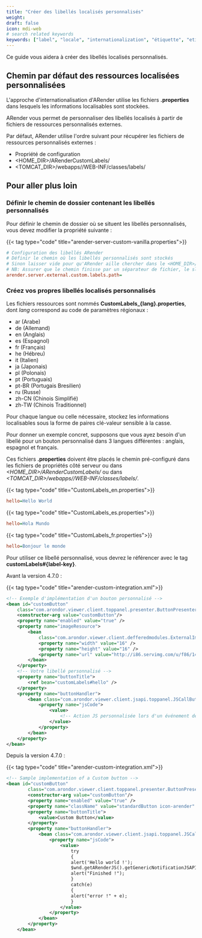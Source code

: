 ```yaml
---
title: "Créer des libellés localisés personnalisés"
weight:
draft: false
icon: mdi-web
# search related keywords
keywords: ["label", "locale", "internationalization", "étiquette", "etiquette", "libellé", "langue"]
---
```


Ce guide vous aidera à créer des libellés localisés personnalisés.

## Chemin par défaut des ressources localisées personnalisées

L'approche d'internationalisation d'ARender utilise les fichiers **.properties** dans lesquels les informations localisables sont stockées.

ARender vous permet de personnaliser des libellés localisés à partir de fichiers de ressources personnalisés externes.

Par défaut, ARender utilise l'ordre suivant pour récupérer les fichiers de ressources personnalisés externes :
- Propriété de configuration
- <HOME_DIR>/ARenderCustomLabels/
- <TOMCAT_DIR>/webapps/<arender-web-ui>/WEB-INF/classes/labels/ 


## Pour aller plus loin

### Définir le chemin de dossier contenant les libellés personnalisés

Pour définir le chemin de dossier où se situent les libellés personnalisés, vous devez modifier la propriété suivante :

{{< tag type="code" title="arender-server-custom-vanilla.properties">}}

```cfg
# Configuration des libellés ARender
# Définir le chemin où les libellés personnalisés sont stockés
# Sinon laisser vide pour qu'ARender aille chercher dans le <HOME_DIR>/ARenderCustomLabels/ ou dans le dossier labels/
# NB: Assurer que le chemin finisse par un séparateur de fichier, le slash /
arender.server.external.custom.labels.path=
```

### Créez vos propres libellés localisés personnalisés

Les fichiers ressources sont nommés **CustomLabels\_{lang}.properties**, dont *lang* correspond au code de paramètres régionaux :
- ar (Arabe)
- de (Allemand)
- en (Anglais)
- es (Espagnol)
- fr (Français)
- he (Hébreu)
- it (Italien)
- ja (Japonais)
- pl (Polonais)
- pt (Portuguais)
- pt-BR (Portugais Bresilien)
- ru (Russe)
- zh-CN (Chinois Simplifié)
- zh-TW (Chinois Traditionnel)

Pour chaque langue ou celle nécessaire, stockez les informations localisables sous la forme de paires clé-valeur sensible à la casse.

Pour donner un exemple concret, supposons que vous ayez besoin d'un libellé pour un bouton personnalisé dans 3 langues différentes : anglais, espagnol et français.

Ces fichiers **.properties** doivent être placés le chemin pré-configuré dans les fichiers de propriétés côté serveur ou dans *<HOME_DIR>/ARenderCustomLabels/* ou dans *<TOMCAT_DIR>/webapps/<arender-web-ui>/WEB-INF/classes/labels/*.

{{< tag type="code" title="CustomLabels_en.properties">}}

```cfg
hello=Hello World
```

{{< tag type="code" title="CustomLabels_es.properties">}}

```cfg
hello=Hola Mundo
```

{{< tag type="code" title="CustomLabels_fr.properties">}}

```cfg
hello=Bonjour le monde
```

Pour utiliser ce libellé personnalisé, vous devrez le référencer avec le tag **customLabels#{label-key}**.

Avant la version 4.7.0 : 

{{< tag type="code" title="arender-custom-integration.xml">}}

```xml
<!-- Exemple d'implémentation d'un bouton personnalisé -->
<bean id="customButton"
	class="com.arondor.viewer.client.toppanel.presenter.ButtonPresenter">
	<constructor-arg value="customButton"/>
	<property name="enabled" value="true" />
	<property name="imageResource">
		<bean
			class="com.arondor.viewer.client.defferedmodules.ExternalImageResource">
			<property name="width" value="16" />
			<property name="height" value="16" />
			<property name="url" value="http://i86.servimg.com/u/f86/14/46/83/49/biere310.gif" />
		</bean>
	</property>
    <!-- Votre libellé personnalisé -->
	<property name="buttonTitle">
		<ref bean="customLabels#hello" />
	</property>
	<property name="buttonHandler">
		<bean class="com.arondor.viewer.client.jsapi.toppanel.JSCallButtonHandler">
			<property name="jsCode">
				<value>
					<!-- Action JS personnalisée lors d'un événement de click/mouseDown/touch -->
				</value>
			</property>
		</bean>
	</property>
</bean>
```


Depuis la version 4.7.0 : 

{{< tag type="code" title="arender-custom-integration.xml">}}

```xml
<!-- Sample implementation of a Custom button -->
<bean id="customButton"
		class="com.arondor.viewer.client.toppanel.presenter.ButtonPresenter">
		<constructor-arg value="customButton"/>
		<property name="enabled" value="true" />
		<property name="className" value="standardButton icon-arender" />
		<property name="buttonTitle">
			<value>Custom Button</value>
		</property>
		<property name="buttonHandler">
			<bean class="com.arondor.viewer.client.jsapi.toppanel.JSCallButtonHandler">
				<property name="jsCode">
					<value>
						try
						{
						alert('Hello world !');
						$wnd.getARenderJS().getGenericNotificationJSAPI().askNotification("hello");
						alert("Finished !");
						}
						catch(e)
						{
						alert("error !" + e);
						}
					</value>
				</property>
			</bean>
		</property>
	</bean>
```
